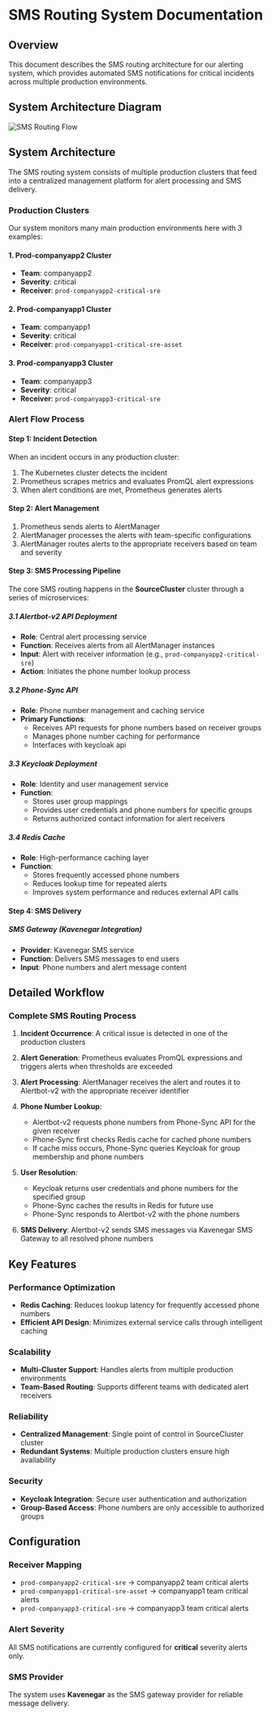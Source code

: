 # SMS Routing System Documentation

## Overview

This document describes the SMS routing architecture for our alerting system, which provides automated SMS notifications for critical incidents across multiple production environments.

## System Architecture Diagram

![SMS Routing Flow](./sms-chart.png)

## System Architecture

The SMS routing system consists of multiple production clusters that feed into a centralized management platform for alert processing and SMS delivery.

### Production Clusters

Our system monitors many main production environments here with 3 examples:

#### 1. Prod-companyapp2 Cluster
- **Team**: companyapp2
- **Severity**: critical
- **Receiver**: `prod-companyapp2-critical-sre`

#### 2. Prod-companyapp1 Cluster  
- **Team**: companyapp1
- **Severity**: critical
- **Receiver**: `prod-companyapp1-critical-sre-asset`

#### 3. Prod-companyapp3 Cluster 
- **Team**: companyapp3
- **Severity**: critical
- **Receiver**: `prod-companyapp3-critical-sre`

### Alert Flow Process

#### Step 1: Incident Detection
When an incident occurs in any production cluster:
1. The Kubernetes cluster detects the incident
2. Prometheus scrapes metrics and evaluates PromQL alert expressions
3. When alert conditions are met, Prometheus generates alerts

#### Step 2: Alert Management
1. Prometheus sends alerts to AlertManager
2. AlertManager processes the alerts with team-specific configurations
3. AlertManager routes alerts to the appropriate receivers based on team and severity

#### Step 3: SMS Processing Pipeline

The core SMS routing happens in the **SourceCluster** cluster through a series of microservices:

##### 3.1 Alertbot-v2 API Deployment
- **Role**: Central alert processing service
- **Function**: Receives alerts from all AlertManager instances
- **Input**: Alert with receiver information (e.g., `prod-companyapp2-critical-sre`)
- **Action**: Initiates the phone number lookup process

##### 3.2 Phone-Sync API
- **Role**: Phone number management and caching service
- **Primary Functions**:
  - Receives API requests for phone numbers based on receiver groups
  - Manages phone number caching for performance
  - Interfaces with keycloak api

##### 3.3 Keycloak Deployment
- **Role**: Identity and user management service
- **Function**: 
  - Stores user group mappings
  - Provides user credentials and phone numbers for specific groups
  - Returns authorized contact information for alert receivers

##### 3.4 Redis Cache
- **Role**: High-performance caching layer
- **Function**:
  - Stores frequently accessed phone numbers
  - Reduces lookup time for repeated alerts
  - Improves system performance and reduces external API calls

#### Step 4: SMS Delivery

##### SMS Gateway (Kavenegar Integration)
- **Provider**: Kavenegar SMS service
- **Function**: Delivers SMS messages to end users
- **Input**: Phone numbers and alert message content

## Detailed Workflow

### Complete SMS Routing Process

1. **Incident Occurrence**: A critical issue is detected in one of the production clusters

2. **Alert Generation**: Prometheus evaluates PromQL expressions and triggers alerts when thresholds are exceeded

3. **Alert Processing**: AlertManager receives the alert and routes it to Alertbot-v2 with the appropriate receiver identifier

4. **Phone Number Lookup**: 
   - Alertbot-v2 requests phone numbers from Phone-Sync API for the given receiver
   - Phone-Sync first checks Redis cache for cached phone numbers
   - If cache miss occurs, Phone-Sync queries Keycloak for group membership and phone numbers

5. **User Resolution**:
   - Keycloak returns user credentials and phone numbers for the specified group
   - Phone-Sync caches the results in Redis for future use
   - Phone-Sync responds to Alertbot-v2 with the phone numbers

6. **SMS Delivery**: Alertbot-v2 sends SMS messages via Kavenegar SMS Gateway to all resolved phone numbers

## Key Features

### Performance Optimization
- **Redis Caching**: Reduces lookup latency for frequently accessed phone numbers
- **Efficient API Design**: Minimizes external service calls through intelligent caching

### Scalability
- **Multi-Cluster Support**: Handles alerts from multiple production environments
- **Team-Based Routing**: Supports different teams with dedicated alert receivers

### Reliability
- **Centralized Management**: Single point of control in SourceCluster cluster
- **Redundant Systems**: Multiple production clusters ensure high availability

### Security
- **Keycloak Integration**: Secure user authentication and authorization
- **Group-Based Access**: Phone numbers are only accessible to authorized groups

## Configuration

### Receiver Mapping
- `prod-companyapp2-critical-sre` → companyapp2 team critical alerts
- `prod-companyapp1-critical-sre-asset` → companyapp1 team critical alerts  
- `prod-companyapp3-critical-sre` → companyapp3 team critical alerts

### Alert Severity
All SMS notifications are currently configured for **critical** severity alerts only.

### SMS Provider
The system uses **Kavenegar** as the SMS gateway provider for reliable message delivery.
